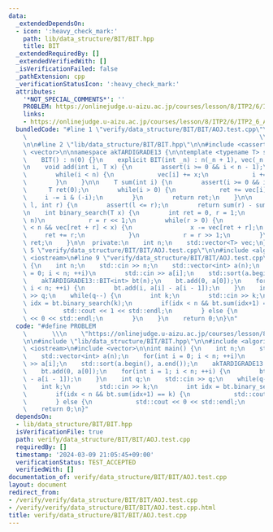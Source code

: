 ```yaml
---
data:
  _extendedDependsOn:
  - icon: ':heavy_check_mark:'
    path: lib/data_structure/BIT/BIT.hpp
    title: BIT
  _extendedRequiredBy: []
  _extendedVerifiedWith: []
  _isVerificationFailed: false
  _pathExtension: cpp
  _verificationStatusIcon: ':heavy_check_mark:'
  attributes:
    '*NOT_SPECIAL_COMMENTS*': ''
    PROBLEM: https://onlinejudge.u-aizu.ac.jp/courses/lesson/8/ITP2/6/ITP2_6_A
    links:
    - https://onlinejudge.u-aizu.ac.jp/courses/lesson/8/ITP2/6/ITP2_6_A
  bundledCode: "#line 1 \"verify/data_structure/BIT/BIT/AOJ.test.cpp\"\n#define PROBLEM\
    \                                                                \\\n    \"https://onlinejudge.u-aizu.ac.jp/courses/lesson/8/ITP2/6/ITP2_6_A\"\
    \n\n#line 2 \"lib/data_structure/BIT/BIT.hpp\"\n\n#include <cassert>\n#include\
    \ <vector>\n\nnamespace akTARDIGRADE13 {\n\ntemplate <typename T> struct BIT {\n\
    \    BIT() : n(0) {}\n    explicit BIT(int _n) : n(_n + 1), vec(_n + 1, 0) {}\n\
    \n    void add(int i, T x) {\n        assert(i >= 0 && i < n - 1);\n        ++i;\n\
    \        while(i < n) {\n            vec[i] += x;\n            i += i & (-i);\n\
    \        }\n    }\n\n    T sum(int i) {\n        assert(i >= 0 && i < n);\n  \
    \      T ret(0);\n        while(i > 0) {\n            ret += vec[i];\n       \
    \     i -= i & (-i);\n        }\n        return ret;\n    }\n\n    T query(int\
    \ l, int r) {\n        assert(l <= r);\n        return sum(r) - sum(l);\n    }\n\
    \n    int binary_search(T x) {\n        int ret = 0, r = 1;\n        while(r <\
    \ n)\n            r = r << 1;\n        while(r > 0) {\n            if(ret + r\
    \ < n && vec[ret + r] < x) {\n                x -= vec[ret + r];\n           \
    \     ret += r;\n            }\n            r = r >> 1;\n        }\n        return\
    \ ret;\n    }\n\n  private:\n    int n;\n    std::vector<T> vec;\n};\n\n} \n#line\
    \ 5 \"verify/data_structure/BIT/BIT/AOJ.test.cpp\"\n\n#include <algorithm>\n#include\
    \ <iostream>\n#line 9 \"verify/data_structure/BIT/BIT/AOJ.test.cpp\"\n\nint main()\
    \ {\n    int n;\n    std::cin >> n;\n    std::vector<int> a(n);\n    for(int i\
    \ = 0; i < n; ++i)\n        std::cin >> a[i];\n    std::sort(a.begin(), a.end());\n\
    \    akTARDIGRADE13::BIT<int> bt(n);\n    bt.add(0, a[0]);\n    for(int i = 1;\
    \ i < n; ++i) {\n        bt.add(i, a[i] - a[i - 1]);\n    }\n    int q;\n    std::cin\
    \ >> q;\n    while(q--) {\n        int k;\n        std::cin >> k;\n        int\
    \ idx = bt.binary_search(k);\n        if(idx < n && bt.sum(idx+1) == k) {\n  \
    \          std::cout << 1 << std::endl;\n        } else {\n            std::cout\
    \ << 0 << std::endl;\n        }\n    }\n    return 0;\n}\n"
  code: "#define PROBLEM                                                         \
    \       \\\n    \"https://onlinejudge.u-aizu.ac.jp/courses/lesson/8/ITP2/6/ITP2_6_A\"\
    \n\n#include \"lib/data_structure/BIT/BIT.hpp\"\n\n#include <algorithm>\n#include\
    \ <iostream>\n#include <vector>\n\nint main() {\n    int n;\n    std::cin >> n;\n\
    \    std::vector<int> a(n);\n    for(int i = 0; i < n; ++i)\n        std::cin\
    \ >> a[i];\n    std::sort(a.begin(), a.end());\n    akTARDIGRADE13::BIT<int> bt(n);\n\
    \    bt.add(0, a[0]);\n    for(int i = 1; i < n; ++i) {\n        bt.add(i, a[i]\
    \ - a[i - 1]);\n    }\n    int q;\n    std::cin >> q;\n    while(q--) {\n    \
    \    int k;\n        std::cin >> k;\n        int idx = bt.binary_search(k);\n\
    \        if(idx < n && bt.sum(idx+1) == k) {\n            std::cout << 1 << std::endl;\n\
    \        } else {\n            std::cout << 0 << std::endl;\n        }\n    }\n\
    \    return 0;\n}"
  dependsOn:
  - lib/data_structure/BIT/BIT.hpp
  isVerificationFile: true
  path: verify/data_structure/BIT/BIT/AOJ.test.cpp
  requiredBy: []
  timestamp: '2024-03-09 21:05:45+09:00'
  verificationStatus: TEST_ACCEPTED
  verifiedWith: []
documentation_of: verify/data_structure/BIT/BIT/AOJ.test.cpp
layout: document
redirect_from:
- /verify/verify/data_structure/BIT/BIT/AOJ.test.cpp
- /verify/verify/data_structure/BIT/BIT/AOJ.test.cpp.html
title: verify/data_structure/BIT/BIT/AOJ.test.cpp
---
```

